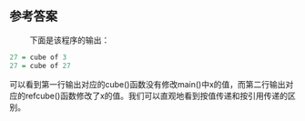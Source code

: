 ## 参考答案

&nbsp;&nbsp;&nbsp;&nbsp;&nbsp;&nbsp;&nbsp;&nbsp;
下面是该程序的输出：

```r
27 = cube of 3
27 = cube of 27
```

可以看到第一行输出对应的cube()函数没有修改main()中x的值，而第二行输出对应的refcube()函数修改了x的值。我们可以直观地看到按值传递和按引用传递的区别。

